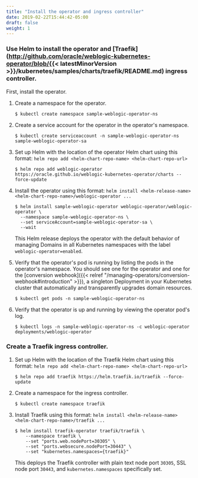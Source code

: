 ```yaml
---
title: "Install the operator and ingress controller"
date: 2019-02-22T15:44:42-05:00
draft: false
weight: 1
---
```


### Use Helm to install the operator and [Traefik](http://github.com/oracle/weblogic-kubernetes-operator/blob/{{< latestMinorVersion >}}/kubernetes/samples/charts/traefik/README.md) ingress controller.

First, install the operator.

1. Create a namespace for the operator.

    ```shell
    $ kubectl create namespace sample-weblogic-operator-ns
    ```

1. Create a service account for the operator in the operator's namespace.

    ```shell
    $ kubectl create serviceaccount -n sample-weblogic-operator-ns sample-weblogic-operator-sa
    ```

1. Set up Helm with the location of the operator Helm chart using this format: `helm repo add <helm-chart-repo-name> <helm-chart-repo-url>`

    ```shell
    $ helm repo add weblogic-operator https://oracle.github.io/weblogic-kubernetes-operator/charts --force-update  
    ```
 1. Install the operator using this format: `helm install <helm-release-name> <helm-chart-repo-name>/weblogic-operator ...`

     ```shell
     $ helm install sample-weblogic-operator weblogic-operator/weblogic-operator \
       --namespace sample-weblogic-operator-ns \
       --set serviceAccount=sample-weblogic-operator-sa \
       --wait
     ```
     This Helm release deploys the operator with the default behavior of managing Domains in all Kubernetes namespaces with the label `weblogic-operator=enabled`.

1. Verify that the operator's pod is running by listing the pods in the operator's namespace. You should see one
   for the operator and one for the [conversion webhook]({{< relref "/managing-operators/conversion-webhook#introduction" >}}), a
   singleton Deployment in your Kubernetes cluster that automatically and transparently upgrades domain resources.

     ```shell
     $ kubectl get pods -n sample-weblogic-operator-ns
     ```

1. Verify that the operator is up and running by viewing the operator pod's log.

      ```shell
      $ kubectl logs -n sample-weblogic-operator-ns -c weblogic-operator deployments/weblogic-operator
      ```

### Create a Traefik ingress controller.

1. Set up Helm with the location of the Traefik Helm chart using this format: `helm repo add <helm-chart-repo-name> <helm-chart-repo-url>`

   ```shell
   $ helm repo add traefik https://helm.traefik.io/traefik --force-update
   ```

1. Create a namespace for the ingress controller.

   ```shell
   $ kubectl create namespace traefik
   ```

1. Install Traefik using this format: `helm install <helm-release-name> <helm-chart-repo-name>/traefik ...`

   ```shell
   $ helm install traefik-operator traefik/traefik \
       --namespace traefik \
       --set "ports.web.nodePort=30305" \
       --set "ports.websecure.nodePort=30443" \
       --set "kubernetes.namespaces={traefik}"
   ```
    This deploys the Traefik controller with plain text node port `30305`, SSL node port `30443`, and `kubernetes.namespaces` specifically set.
